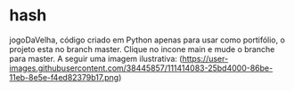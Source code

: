# hash
jogoDaVelha, código criado em Python apenas para usar como portifólio, o projeto esta no branch master. Clique no incone main e mude o branche para master. A seguir uma imagem ilustrativa:
(https://user-images.githubusercontent.com/38445857/111414083-25bd4000-86be-11eb-8e5e-f4ed82379b17.png)
